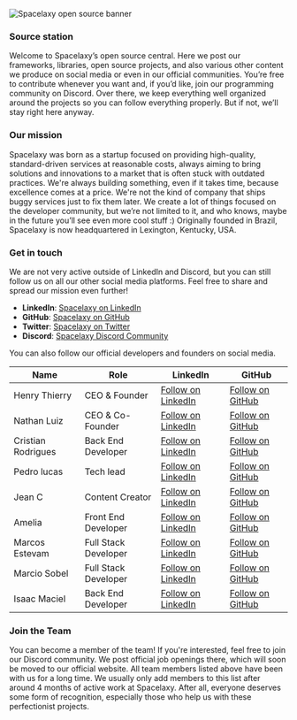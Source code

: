 ![Spacelaxy open source banner](https://github.com/user-attachments/assets/a48c6285-7c41-42aa-ac54-6fc11b3c7e22)

### Source station
Welcome to Spacelaxy’s open source central. Here we post our frameworks, libraries, open source projects, and also various other content we produce on social media or even in our official communities. You’re free
to contribute whenever you want and, if you’d like, join our programming community on Discord. Over there, we keep everything well organized around the projects so you can follow everything properly. But if not, we’ll stay right here anyway.

### Our mission
Spacelaxy was born as a startup focused on providing high-quality, standard-driven services at reasonable costs, always aiming to bring solutions and innovations to a market that is often stuck with outdated practices. We're always building something, even if it takes time, because excellence comes at a price. We're not the kind of company that ships buggy services just to fix them later. We create a lot of things focused on the developer community, but we’re not limited to it, and who knows, maybe in the future you’ll see even more cool stuff :) Originally founded in Brazil, Spacelaxy is now headquartered in Lexington, Kentucky, USA.

### Get in touch
We are not very active outside of LinkedIn and Discord, but you can still follow us on all our other social media platforms. Feel free to share and spread our mission even further!
- **LinkedIn**: [Spacelaxy on LinkedIn](https://www.linkedin.com/company/spacelaxy)
- **GitHub**: [Spacelaxy on GitHub](https://github.com/spacelaxy)
- **Twitter**: [Spacelaxy on Twitter](https://twitter.com/spacelaxyy)
- **Discord**: [Spacelaxy Discord Community](https://discord.gg/spacelaxy)

You can also follow our official developers and founders on social media.

| Name           | Role              | LinkedIn                                  | GitHub                                 |
|----------------|-------------------|-------------------------------------------|----------------------------------------|
| Henry Thierry  | CEO & Founder     | [Follow on LinkedIn](https://www.linkedin.com/in/henrythierry) | [Follow on GitHub](https://github.com/henrythierrydev) |
| Nathan Luiz  | CEO & Co-Founder     | [Follow on LinkedIn](https://www.linkedin.com/company/spacelaxy) | [Follow on GitHub](https://github.com/spacelaxy) |
| Cristian Rodrigues  | Back End Developer | [Follow on LinkedIn](https://www.linkedin.com/in/cristian-rodrigues-548ab4250/) | [Follow on GitHub](https://github.com/CristianRsouza) |
| Pedro lucas  | Tech lead     | [Follow on LinkedIn](https://www.linkedin.com/in/pedro-paix%C3%A3o/) | [Follow on GitHub](https://github.com/DEVSmoker) |
| Jean C  | Content Creator    | [Follow on LinkedIn](https://www.linkedin.com/company/spacelaxy) | [Follow on GitHub](https://github.com/unkv0wn) |
| Amelia | Front End Developer | [Follow on LinkedIn](https://www.linkedin.com/company/spacelaxy) | [Follow on GitHub](https://github.com/iamyourwitch) |
| Marcos Estevam | Full Stack Developer | [Follow on LinkedIn](https://www.linkedin.com/in/marcos-estevam-242316242/) | [Follow on GitHub](https://github.com/Marcosgt1111) |
| Marcio Sobel | Full Stack Developer | [Follow on LinkedIn](https://www.linkedin.com/company/spacelaxy) | [Follow on GitHub](https://github.com/MarcioSobel) |
| Isaac Maciel | Back End Developer | [Follow on LinkedIn](https://www.linkedin.com/in/isaac-bessa-044a14321/) | [Follow on GitHub](https://github.com/isaacmacb) |

### Join the Team
You can become a member of the team! If you're interested, feel free to join our Discord community. We post official job openings there, which will soon be moved to our official website. All team members listed above have been with us for a long time. We usually only add members to this list after around 4 months of active work at Spacelaxy. After all, everyone deserves some form of recognition, especially those who help us with these perfectionist projects.
